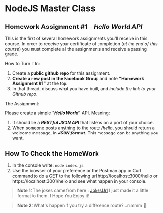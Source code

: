 # NodeJS Master Class
## Homework Assignment #1 - _Hello World API_

This is the first of several homework assignments you'll receive in this course. In order to receive your certificate of completion (_at the end of this course_) you must complete all the assignments and receive a passing grade.

How to Turn It In:

1. Create a **public github repo** for this assignment.
1. **Create a new post in the Facebook Group**  and note **"Homework Assignment #1"** at the top.
1. In that thread, discuss what you have built, and _include the link to your Github repo_.

The Assignment:

Please create a simple "**_Hello World_**" API. Meaning:

1. It should be a **_RESTful JSON API_** that listens on a port of your choice.
1. When someone posts anything to the route _/hello_, you should return a welcome message, in **_JSON format_**. This message can be anything you want.

## How To Check the HomeWork

1. In the console write: ``node index.js``
1. Use the browser of your preference or the Postman app or Curl command to do a GET to the following url http://localhost:3000/hello or https://localhost:3001/hello and see what happen in your console.


>**Note 1:** The jokes came from here :  [JokesUrl] I just made it a little format to them. I Hope You Enjoy it!

>**Note 2:** What's happen if you try a difference route?...mmmm 🤔

[JokesUrl]:https://www.quickfunnyjokes.com/funnythoughts.html
